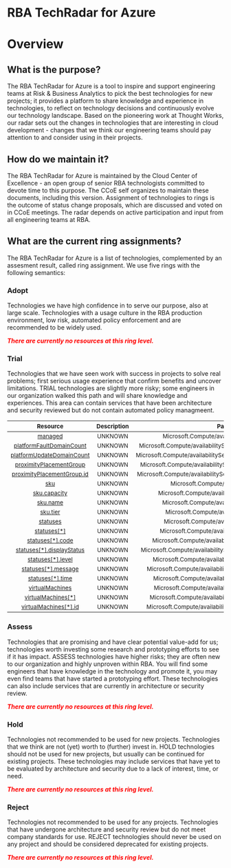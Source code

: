 
RBA TechRadar for Azure
=======================

# Overview

## What is the purpose?


The RBA TechRadar for Azure is a tool to inspire and support engineering teams at Risk & Business Analytics to pick the best technologies for new projects; it provides a platform to share knowledge and experience in technologies, to reflect on technology decisions and continuously evolve our technology landscape.  Based on the pioneering work at Thought Works, our radar sets out the changes in technologies that are interesting in cloud development - changes that we think our engineering teams should pay attention to and consider using in their projects.
## How do we maintain it?


The RBA TechRadar for Azure is maintained by the Cloud Center of Excellence - an open group of senior RBA technologists committed to devote time to this purpose.  The CCoE self organizes to maintain these documents, including this version.  Assignment of technologies to rings is the outcome of status change proposals, which are discussed and voted on in CCoE meetings.  The radar depends on active participation and input from all engineering teams at RBA.
## What are the current ring assignments?


The RBA TechRadar for Azure is a list of technologies, complemented by an assesment result, called ring assignment.  We use five rings with the following semantics:
### Adopt


Technologies we have high confidence in to serve our purpose, also at large scale.  Technologies with a usage culture in the RBA production environment, low risk, automated policy enforcement and are recommended to be widely used.  
  
***<font color="red"> There are currently no resources at this ring level. </font>***
### Trial


Technologies that we have seen work with success in projects to solve real problems;  first serious usage experience that confirm benefits and uncover limitations.  TRIAL technologies are slightly more risky; some engineers in our organization walked this path and will share knowledge and experiences.  This area can contain services that have been architecture and security reviewed but do not contain automated policy managmeent.  

|<sub>Resource</sub>|<sub>Description</sub>|<sub>Path</sub>|<sub>Status</sub>|
| :---: | :---: | :---: | :---: |
|<sub>[managed](https://github.com/openrba/python-azure-techradar/tree/master/Microsoft.Compute/availabilitySets/managed)</sub>|<sub>UNKNOWN</sub>|<sub>Microsoft.Compute/availabilitySets/managed</sub>|<sub>TRIAL</sub>|
|<sub>[platformFaultDomainCount](https://github.com/openrba/python-azure-techradar/tree/master/Microsoft.Compute/availabilitySets/platformFaultDomainCount)</sub>|<sub>UNKNOWN</sub>|<sub>Microsoft.Compute/availabilitySets/platformFaultDomainCount</sub>|<sub>TRIAL</sub>|
|<sub>[platformUpdateDomainCount](https://github.com/openrba/python-azure-techradar/tree/master/Microsoft.Compute/availabilitySets/platformUpdateDomainCount)</sub>|<sub>UNKNOWN</sub>|<sub>Microsoft.Compute/availabilitySets/platformUpdateDomainCount</sub>|<sub>TRIAL</sub>|
|<sub>[proximityPlacementGroup](https://github.com/openrba/python-azure-techradar/tree/master/Microsoft.Compute/availabilitySets/proximityPlacementGroup)</sub>|<sub>UNKNOWN</sub>|<sub>Microsoft.Compute/availabilitySets/proximityPlacementGroup</sub>|<sub>TRIAL</sub>|
|<sub>[proximityPlacementGroup.id](https://github.com/openrba/python-azure-techradar/tree/master/Microsoft.Compute/availabilitySets/proximityPlacementGroup.id)</sub>|<sub>UNKNOWN</sub>|<sub>Microsoft.Compute/availabilitySets/proximityPlacementGroup.id</sub>|<sub>TRIAL</sub>|
|<sub>[sku](https://github.com/openrba/python-azure-techradar/tree/master/Microsoft.Compute/availabilitySets/sku)</sub>|<sub>UNKNOWN</sub>|<sub>Microsoft.Compute/availabilitySets/sku</sub>|<sub>TRIAL</sub>|
|<sub>[sku.capacity](https://github.com/openrba/python-azure-techradar/tree/master/Microsoft.Compute/availabilitySets/sku.capacity)</sub>|<sub>UNKNOWN</sub>|<sub>Microsoft.Compute/availabilitySets/sku.capacity</sub>|<sub>TRIAL</sub>|
|<sub>[sku.name](https://github.com/openrba/python-azure-techradar/tree/master/Microsoft.Compute/availabilitySets/sku.name)</sub>|<sub>UNKNOWN</sub>|<sub>Microsoft.Compute/availabilitySets/sku.name</sub>|<sub>TRIAL</sub>|
|<sub>[sku.tier](https://github.com/openrba/python-azure-techradar/tree/master/Microsoft.Compute/availabilitySets/sku.tier)</sub>|<sub>UNKNOWN</sub>|<sub>Microsoft.Compute/availabilitySets/sku.tier</sub>|<sub>TRIAL</sub>|
|<sub>[statuses](https://github.com/openrba/python-azure-techradar/tree/master/Microsoft.Compute/availabilitySets/statuses)</sub>|<sub>UNKNOWN</sub>|<sub>Microsoft.Compute/availabilitySets/statuses</sub>|<sub>TRIAL</sub>|
|<sub>[statuses[*]](https://github.com/openrba/python-azure-techradar/tree/master/Microsoft.Compute/availabilitySets/statuses[*])</sub>|<sub>UNKNOWN</sub>|<sub>Microsoft.Compute/availabilitySets/statuses[*]</sub>|<sub>TRIAL</sub>|
|<sub>[statuses[*].code](https://github.com/openrba/python-azure-techradar/tree/master/Microsoft.Compute/availabilitySets/statuses[*].code)</sub>|<sub>UNKNOWN</sub>|<sub>Microsoft.Compute/availabilitySets/statuses[*].code</sub>|<sub>TRIAL</sub>|
|<sub>[statuses[*].displayStatus](https://github.com/openrba/python-azure-techradar/tree/master/Microsoft.Compute/availabilitySets/statuses[*].displayStatus)</sub>|<sub>UNKNOWN</sub>|<sub>Microsoft.Compute/availabilitySets/statuses[*].displayStatus</sub>|<sub>TRIAL</sub>|
|<sub>[statuses[*].level](https://github.com/openrba/python-azure-techradar/tree/master/Microsoft.Compute/availabilitySets/statuses[*].level)</sub>|<sub>UNKNOWN</sub>|<sub>Microsoft.Compute/availabilitySets/statuses[*].level</sub>|<sub>TRIAL</sub>|
|<sub>[statuses[*].message](https://github.com/openrba/python-azure-techradar/tree/master/Microsoft.Compute/availabilitySets/statuses[*].message)</sub>|<sub>UNKNOWN</sub>|<sub>Microsoft.Compute/availabilitySets/statuses[*].message</sub>|<sub>TRIAL</sub>|
|<sub>[statuses[*].time](https://github.com/openrba/python-azure-techradar/tree/master/Microsoft.Compute/availabilitySets/statuses[*].time)</sub>|<sub>UNKNOWN</sub>|<sub>Microsoft.Compute/availabilitySets/statuses[*].time</sub>|<sub>TRIAL</sub>|
|<sub>[virtualMachines](https://github.com/openrba/python-azure-techradar/tree/master/Microsoft.Compute/availabilitySets/virtualMachines)</sub>|<sub>UNKNOWN</sub>|<sub>Microsoft.Compute/availabilitySets/virtualMachines</sub>|<sub>TRIAL</sub>|
|<sub>[virtualMachines[*]](https://github.com/openrba/python-azure-techradar/tree/master/Microsoft.Compute/availabilitySets/virtualMachines[*])</sub>|<sub>UNKNOWN</sub>|<sub>Microsoft.Compute/availabilitySets/virtualMachines[*]</sub>|<sub>TRIAL</sub>|
|<sub>[virtualMachines[*].id](https://github.com/openrba/python-azure-techradar/tree/master/Microsoft.Compute/availabilitySets/virtualMachines[*].id)</sub>|<sub>UNKNOWN</sub>|<sub>Microsoft.Compute/availabilitySets/virtualMachines[*].id</sub>|<sub>TRIAL</sub>|

### Assess


Technologies that are promising and have clear potential value-add for us; technologies worth investing some research and prototyping efforts to see if it has impact.  ASSESS technologies have higher risks;  they are often new to our organization and highly unproven within RBA.  You will find some engineers that have knowledge in the technology and promote it, you may even find teams that have started a prototyping effort.  These technologies can also include services that are currently in architecture or security review.  
  
***<font color="red"> There are currently no resources at this ring level. </font>***
### Hold


Technologies not recommended to be used for new projects. Technologies that we think are not (yet) worth to (further) invest in.  HOLD technologies should not be used for new projects, but usually can be continued for existing projects.  These technologies may include services that have yet to be evaluated by architecture and security due to a lack of interest, time, or need.  
  
***<font color="red"> There are currently no resources at this ring level. </font>***
### Reject


Technologies not recommended to be used for any projects. Technologies that have undergone architecture and security review but do not meet company standards for use.  REJECT technologies should never be used on any project and should be considered deprecated for existing projects.  
  
***<font color="red"> There are currently no resources at this ring level. </font>***